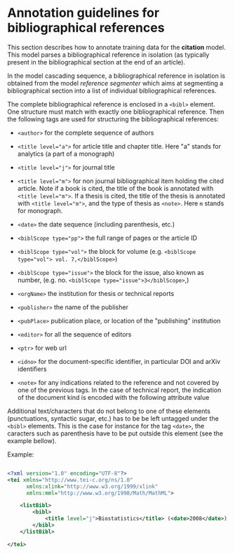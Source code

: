  <h1>Annotation guidelines for bibliographical references</h1>

This section describes how to annotate training data for the __citation__ model. This model parses a bibliographical reference in isolation (as typically present in the bibliographical section at the end of an article).

In the model cascading sequence, a bibliographical reference in isolation is obtained from the model _reference segmenter_ which aims at segmenting a bibliographical section into a list of individual bibliographical references. 

The complete bibliographical reference is enclosed in a `<bibl>` element. One <bibl> structure must match with exactly one bibliographical reference.
Then the following tags are used for structuring the bibliographical references:

* `<author>` for the complete sequence of authors

* `<title level="a">` for article title and chapter title. Here "a" stands for analytics (a part of a monograph)

* `<title level="j">` for journal title

* `<title level="m">` for non journal bibliographical item holding the cited article. Note if a book is cited, the title of the book is annotated with `<title level="m">`. If a thesis is cited, the title of the thesis is annotated with `<title level="m">`, and the type of thesis as `<note>`. Here `m` stands for monograph.

* `<date>` the date sequence (including parenthesis, etc.)

* `<biblScope type="pp">` the full range of pages or the article ID

* `<biblScope type="vol">` the block for volume (e.g. `<biblScope type="vol"> vol. 7,</biblScope>`)

* `<biblScope type="issue">` the block for the issue, also known as number, (e.g. no. `<biblScope type="issue">3</biblScope>`,)

* `<orgName>` the institution for thesis or technical reports

* `<publisher>` the name of the publisher

* `<pubPlace>` publication place, or location of the "publishing" institution

* `<editor>` for all the sequence of editors

* `<ptr>` for web url

* `<idno>` for the document-specific identifier, in particular DOI and arXiv identifiers

* `<note>` for any indications related to the reference and not covered by one of the previous tags. In the case of technical report, the indication of the document kind is encoded with the following attribute value <note type="report">

Additional text/characters that do not belong to one of these elements (punctuations, syntactic sugar, etc.) has to be be left untagged under the `<bibl>` elements. This is the case for instance for the tag `<date>`, the caracters such as parenthesis have to be put outside this element (see the example bellow).

Example: 

```xml

<?xml version="1.0" encoding="UTF-8"?>
<tei xmlns="http://www.tei-c.org/ns/1.0" 
	  xmlns:xlink="http://www.w3.org/1999/xlink" 
	  xmlns:mml="http://www.w3.org/1998/Math/MathML">

	<listBibl>
		<bibl>
			<title level="j">Biostatistics</title> (<date>2008</date>), <biblScope type="vol">9</biblScope>, <biblScope type="issue">2</biblScope>, pp. <biblScope type="pp">234–248</biblScope>
    	</bibl>
	</listBibl>

</tei>

```
